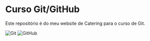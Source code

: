 # Curso Git/GitHub
Este repositório é do meu website de Catering para o curso de Git.

![Git](https://img.shields.io/badge/-Git-black?style=flat-square&logo=git)
![GitHub](https://img.shields.io/badge/-GitHub-181717?style=flat-square&logo=github)
